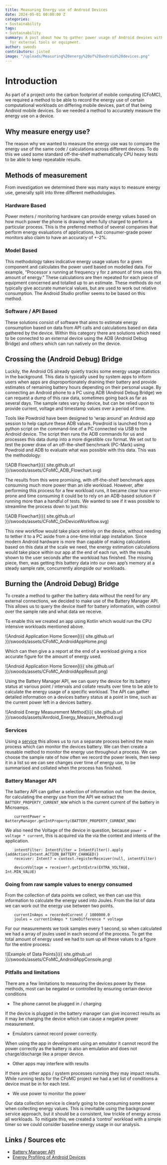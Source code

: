 ```yaml
---
title: Measuring Energy use of Android Devices
date: 2024-05-01 00:00:00 Z
categories:
- Sustainability
tags:
- Sustainability
summary: A post about how to gather power usage of Android devices without the needs
  for external tools or equipment.
author: swoods
contributors: jisted
image: "/uploads/Measuring%20energy%20of%20android%20devices.png"
---
```


# Introduction
As part of a project onto the carbon footprint of mobile computing (CFoMC), we required a method to be able to record the energy use of certain computational workloads on differing mobile devices, part of that being Android mobile devices. So we needed a method to accurately measure the energy use on a device. 

## Why measure energy use?
The reason why we wanted to measure the energy use was to compare the energy use of the same code / calculations across different devices. To do this we used some standard off-the-shelf mathematically CPU heavy tests to be able to keep repeatable results. 

## Methods of measurement
From investigation we determined there was many ways to measure energy use, generally split into three different methodologies.

### Hardware Based
Power meters / monitoring hardware can provide energy values based on how much power the phone is drawing when fully charged to perform a particular process. This is the preferred method of several companies that perform energy evaluations of applications, but consumer-grade power monitors also claim to have an accuracy of +-2%.

### Model Based
This methodology takes indicative energy usage values for a given component and calculates the power used based on modelled data. For example, “Processor x running at frequency y for z amount of time uses this amount of energy.” These calculations are then repeated for each piece of equipment concerned and totalled up to an estimate. These methods do not typically give accurate numerical values, but are used to work out relative consumption. The Android Studio profiler seems to be based on this method. 

### Software / API Based
These solutions consist of software that aims to estimate energy consumption based on data from API calls and calculations based on data gathered by the device. Within this category there are solutions which need to be connected to an external device using the ADB (Android Debug Bridge) and others which can run natively on the device. 

## Crossing the (Android Debug) Bridge
Luckily, the Android OS already quietly tracks some energy usage statistics in the background. This data is typically used by system apps to inform users when apps are disproportionately draining their battery and provide estimates of remaining battery hours depending on their personal usage. By connecting an Android phone to a PC using ADB (Android Debug Bridge) we can request a dump of this raw data, sometimes going back as far as several days. The sample rates vary by device, but can be relied upon to provide current, voltage and timestamp values over a period of time.

Tools like Powdroid have been designed to ‘wrap around’ an Android app session to help capture these ADB values. Powdroid is launched from a python script on the command-line of a PC connected via USB to the Android device. The script then runs the ADB commands for us and processes this data dump into a more digestible csv format. We set out to test the power draw of an off-the-shelf benchmark (PC-Mark) using Powdroid and ADB to evaluate what was possible with this data. This was the methodology: 

![ADB Flowchart]({{ site.github.url }}/swoods/assets/CFoMC_ADB_Flowchart.svg)

The results from this were promising, with off-the-shelf benchmark apps consuming much more power than an idle workload. However, after performing this process for a few workload runs, it became clear how error-prone and time consuming it could be to rely on an ADB-based solution if running more than a handful of tests. We wanted to see if it was possible to streamline the process down to just this:

![ADB Flowchart]({{ site.github.url }}/swoods/assets/CFoMC_OnDeviceWorkflow.svg)

This new workflow would take place entirely on the device, without needing to tether it to a PC aside from a one-time initial app installation. Since modern Android hardware is more than capable of making calculations based on this data at the scale we need, the energy estimation calculations would take place within our app at the end of each run, with the results shown to the user seconds after the workload has finished. The missing piece, then, was getting this battery data into our own app’s memory at a steady sample rate, concurrently alongside our workloads.

## Burning the (Android Debug) Bridge

To create a method to gather the battery data without the need for any external connections, we decided to make use of the Battery Manager API. This allows us to query the device itself for battery information, with control over the sample rate and what data we receive. 

To enable this we created an app using Kotlin which would run the CPU intensive workloads mentioned above.

![Android Application Home Screen]({{ site.github.url }}/swoods/assets/CFoMC_AndroidAppHome.png)

Which can then give a a report at the end of a workload giving a nice accurate figure for the amount of energy used. 

![Android Application Home Screen]({{ site.github.url }}/swoods/assets/CFoMC_AndroidAppResult.png)

Using the Battery Manager API, we can query the device for its battery status at various point / intervals and collate results over time to be able to calculate the energy usage of a specific workload. The API can gather detailed information on a devices battery status at a point in time, such as the current power left in a devices battery.

![Android Energy Measurement Method]({{ site.github.url }}/swoods/assets/Anrdoid_Energy_Measure_Method.svg)

### Services
Using a [service](https://developer.android.com/develop/background-work/services) this allows us to run a separate process behind the main process which can monitor the devices battery. We can then create a reusable method to monitor the energy use throughout a process. We can choose the sample rate of how often we record the power levels, then keep it in a list so we can see changes over time of energy use, to be summarised and collated when the process has finished. 

### Battery Manager API

The battery API can gather a selection of information out from the device, for calculating the energy use from the API we extract the `BATTERY_PROPERTY_CURRENT_NOW` which is the current current of the battery in Microamps.

~~~~~~
	currentPower = BatteryManager.getIntProperty(BATTERY_PROPERTY_CURRENT_NOW)
~~~~~~

We also need the Voltage of the device in question, because `power = voltage * current`, this is acquired via the via the context and intents of the application.

~~~~~~
	intentFilter: IntentFilter = IntentFilter().apply {addAction(Intent.ACTION_BATTERY_CHANGED)}
	receiver: Intent? = context.registerReceiver(null, intentFilter)

	deviceVoltage = receiver?.getIntExtra(EXTRA_VOLTAGE, Int.MIN_VALUE)

~~~~~~

### Going from raw sample values to energy consumed
From the collection of data points we collect, we then can use this information to calculate the energy used into Joules. From the list of data we can work out the energy use between two points. 

~~~~~~
    currentInAmps = recordedCurrent / 1000000.0
    joules = currentInAmps * timeDifference * voltage
~~~~~~

For our measurements we took samples every 1 second, so when calculated we had a array of joules used in each second of the process. To get the total amount of energy used we had to sum up all these values to a figure for the entire process. 

![Example of Data Points]({{ site.github.url }}/swoods/assets/CFoMC_AndroidAppConsole.png)

### Pitfalls and limitations
There are a few limitations to measuring the devices power by these methods, most can be negated or controlled by ensuring certain device conditions

- The phone cannot be plugged in / charging

If the device is plugged in the battery manager can give incorrect results as it may be charging the device which can cause a negative power measurement.

- Emulators cannot record power correctly. 

When using the app in development using an emulator it cannot record the power correctly as the battery is also an emulation and does not charge/discharge like a proper device.

- Other apps may interfere with results

If there are other apps / system processes running they may impact results. While running tests for the CFoMC project we had a set list of conditions a device must be in for each test.

- We use power to monitor the power

Our data collection service is clearly going to be consuming some power when collecting energy values. This is inevitable using the background service approach, but it should be a consistent, low trickle of energy across all workloads. To mitigate this, we created a ‘control’ workload with a simple timer so we could consider baseline energy usage in our analysis.


## Links / Sources etc
- [Battery Manager API](https://developer.android.com/reference/kotlin/android/os/BatteryManager)
- [Energy Profiling of Android Devices](https://hal.science/hal-03380605v1)
